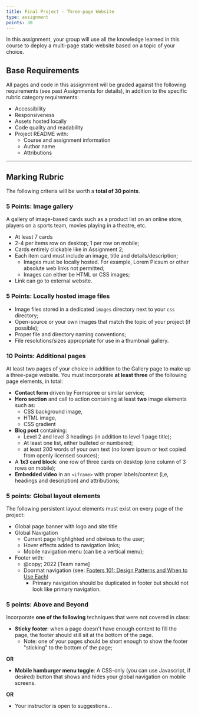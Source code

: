 ```yaml
---
title: Final Project - Three-page Website
type: assignment
points: 30
---
```

In this assignment, your group will use all the knowledge learned in this course to deploy a multi-page static website based on a topic of your choice.

## Base Requirements
All pages and code in this assignment will be graded against the following requirements (see past Assignments for details), in addition to the specific rubric category requirements: 
- Accessibility
- Responsiveness
- Assets hosted locally
- Code quality and readability
- Project README with:
    - Course and assignment information
    - Author name
    - Attributions

---

## Marking Rubric
The following criteria will be worth a **total of 30 points**.

### 5 Points: Image gallery
A gallery of image-based cards such as a product list on an online store, players on a sports team, movies playing in a theatre, etc.
- At least 7 cards
- 2-4 per items row on desktop; 1 per row on mobile;
- Cards entirely clickable like in Assignment 2;
- Each item card must include an image, title and details/description;
    - Images must be locally hosted. For example, Lorem Picsum or other absolute web links not permitted;
    - Images can either be HTML or CSS images;
- Link can go to external website.

### 5 Points: Locally hosted image files
- Image files stored in a dedicated `images` directory next to your `css` directory;
- Open-source or your own images that match the topic of your project (if possible);
- Proper file and directory naming conventions;
- File resolutions/sizes appropriate for use in a thumbnail gallery.

### 10 Points: Additional pages
At least two pages of your choice in addition to the Gallery page to make up a three-page website. You must incorporate **at least three** of the following page elements, in total:

- **Contact form** driven by Formspree or similar service;
- **Hero section** and call to action containing at least **two** image elements such as:
    - CSS background image, 
    - HTML image,
    - CSS gradient
- **Blog post** containing:
    - Level 2 and level 3 headings (in addition to level 1 page title);
    - At least one list, either bulleted or numbered;
    - at least 200 words of your own text (no lorem ipsum or text copied from openly licensed sources);
- A **1x3 card block**: one row of three cards on desktop (one column of 3 rows on mobile);
- **Embedded video** in an `<iframe>` with proper labels/context (i,e, headings and description) and attributions;

### 5 points: Global layout elements
The following persistent layout elements must exist on every page of the project: 
- Global page banner with logo and site title
- Global Navigation
    - Current page highlighted and obvious to the user;
    - Hover effects added to navigation links;
    - Mobile navigation menu (can be a vertical menu);
- Footer with:
    - @copy; 2022 [Team name]
    - Doormat navigation (see: [Footers 101: Design Patterns and When to Use Each](https://www.nngroup.com/articles/footers/))
        - Primary navigation should be duplicated in footer but should not look like primary navigation.

### 5 points: Above and Beyond
Incorporate **one of the following** techniques that were not covered in class:

- **Sticky footer**: when a page doesn't have enough content to fill the page, the footer should still sit at the bottom of the page.
    - Note: one of your pages should be short enough to show the footer "sticking" to the bottom of the page;

**OR**

- **Mobile hamburger menu toggle**: A CSS-only (you can use Javascript, if desired) button that shows and hides your global navigation on mobile screens.

**OR**

- Your instructor is open to suggestions...